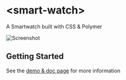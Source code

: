&lt;smart-watch&gt;
================

A Smartwatch built with CSS & Polymer

![Screenshot](http://androguide.github.io/smart-watch/demo/img/screenshot.png)

## Getting Started

See the [demo & doc page](http://androguide.github.io/smart-watch) for more information
